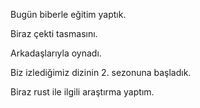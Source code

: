 Bugün biberle eğitim yaptık. 

Biraz çekti tasmasını. 

Arkadaşlarıyla oynadı. 

Biz izlediğimiz dizinin 2. sezonuna başladık. 

Biraz rust ile ilgili araştırma yaptım. 